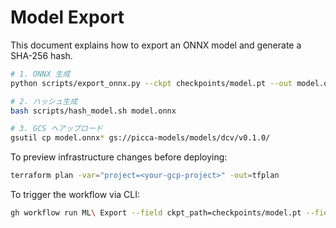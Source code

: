 # Model Export

This document explains how to export an ONNX model and generate a SHA-256 hash.

```bash
# 1. ONNX 生成
python scripts/export_onnx.py --ckpt checkpoints/model.pt --out model.onnx

# 2. ハッシュ生成
bash scripts/hash_model.sh model.onnx

# 3. GCS へアップロード
gsutil cp model.onnx* gs://picca-models/models/dcv/v0.1.0/
```

To preview infrastructure changes before deploying:

```bash
terraform plan -var="project=<your-gcp-project>" -out=tfplan
```

To trigger the workflow via CLI:

```bash
gh workflow run ML\ Export --field ckpt_path=checkpoints/model.pt --field tag=v0.1.0
```
